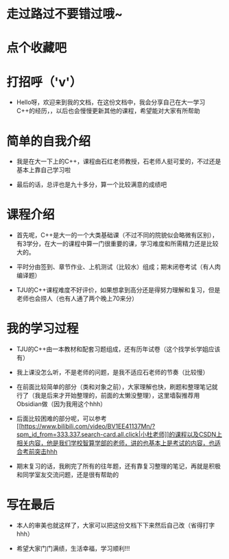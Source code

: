 # 走过路过不要错过哦~
# 点个收藏吧

# 打招呼（'v'）

- Hello呀，欢迎来到我的文档，在这份文档中，我会分享自己在大一学习C++的经历，，以后也会慢慢更新其他的课程，希望能对大家有所帮助

# 简单的自我介绍

- 我是在大一下上的C++，课程由石红老师教授，石老师人挺可爱的，不过还是基本上靠自己学习啦

- 最后的话，总评也是九十多分，算一个比较满意的成绩吧


# 课程介绍

- 首先呢，C++是大一的一个大类基础课（不过不同的院貌似会略微有区别），有3学分，在大一的课程中算一门很重要的课，学习难度和所需精力还是比较大的。

- 平时分由签到、章节作业、上机测试（比较水）组成；期末闭卷考试（有人肉编译题）

- TJU的C++课程难度不好评价，如果想拿到高分还是得努力理解和复习，但是老师也会捞人（也有人通了两个晚上70来分）

# 我的学习过程

- TJU的C++由一本教材和配套习题组成，还有历年试卷（这个找学长学姐应该有）

- 我上课没怎么听，不是老师的问题，是我不适应石老师的节奏（比较慢）

- 在前面比较简单的部分（类和对象之前），大家理解也快，刷题和整理笔记就行了（我是后来才开始整理的，前面的太懒没整理），这里墙裂推荐用Obsidian做（因为我用这个hhh）

- 后面比较困难的部分呢，可以参考[[https://www.bilibili.com/video/BV1EE41137Mn/?spm_id_from=333.337.search-card.all.click|小杜老师]]的课程以及CSDN上相关内容，他是我们学校智算学部的老师，讲的也基本上是考试的内容，也适合考前突击hhh

- 期末复习的话，我刷完了所有的往年题，还有靠复习整理的笔记，再就是积极和同学室友交流问题，还是很有帮助的


# 写在最后

- 本人的审美也就这样了，大家可以把这份文档下下来然后自己改（省得打字hhh）

- 希望大家门门满绩，生活幸福，学习顺利!!!
